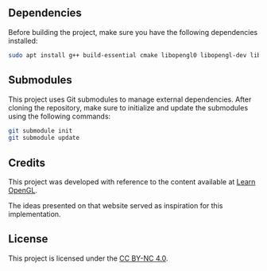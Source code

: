 ## Dependencies

Before building the project, make sure you have the following dependencies installed:

```bash
sudo apt install g++ build-essential cmake libopengl0 libopengl-dev libglfw3 libglfw3-dev
```

## Submodules

This project uses Git submodules to manage external dependencies. After cloning the repository, make sure to initialize and update the submodules using the following commands:

```bash
git submodule init
git submodule update
```

## Credits

This project was developed with reference to the content available at [Learn OpenGL](https://learnopengl.com/).

The ideas presented on that website served as inspiration for this implementation.

## License

This project is licensed under the  [CC BY-NC 4.0](https://creativecommons.org/licenses/by-nc/4.0/).
